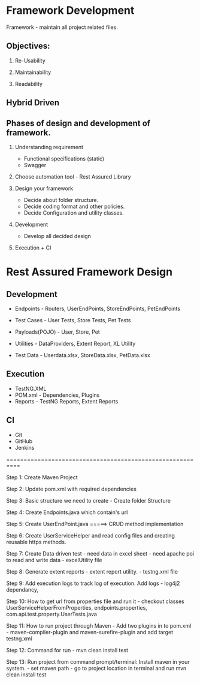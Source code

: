 Framework Development
=====================

Framework - maintain all project related files.

Objectives:
-----------

1) Re-Usability

2) Maintainability

3) Readability

Hybrid Driven
-------------

Phases of design and development of framework.
------------------------------------------------

1) Understanding requirement
	- Functional specifications (static)
	- Swagger
	
2) Choose automation tool - Rest Assured Library

3) Design your framework 
	 -	Decide about folder structure.
	 -  Decide coding format and other policies.
	 -  Decide Configuration and utility classes.

4) Development
    - Develop all decided design

5) Execution + CI     


Rest Assured Framework Design
=============================

Development
-----------
   - Endpoints   -  Routers, UserEndPoints, StoreEndPoints, PetEndPoints
   - Test Cases -   User Tests, Store Tests, Pet Tests
   
   - Payloads(POJO) - User, Store, Pet
   - Utilities   -  DataProviders, Extent Report, XL Utility
   - Test Data  -  Userdata.xlsx, StoreData.xlsx, PetData.xlsx
   
 

Execution
---------
  - TestNG.XML
  - POM.xml - Dependencies, Plugins
  - Reports - TestNG Reports, Extent Reports
  
  
CI
----
   - Git
   - GitHub
   - Jenkins

==========================================================

Step 1: Create Maven Project

Step 2: Update pom.xml with required dependencies

Step 3: Basic structure we need to create - Create folder Structure

Step 4: Create Endpoints.java which contain's url

Step 5: Create UserEndPoint.java  =====> CRUD method implementation

Step 6: Create UserServiceHelper and read config files and creating reusable https methods.

Step 7: Create Data driven test - need data in excel sheet - need apache poi to read and write data -       excelUtility file

Step 8: Generate extent reports - extent report utility. - testng.xml file

Step 9: Add execution logs to track log of execution. Add logs - log4j2 dependancy, 

Step 10: How to get url from properties file and run it - checkout classes UserServiceHelperFromProperties, endpoints.properties, com.api.test.property.UserTests.java

Step 11: How to run project through Maven - Add two plugins in to pom.xml - maven-compiler-plugin and maven-surefire-plugin and add target testng.xml
 
Step 12: Command for run -  mvn clean install test

Step 13: Run project from command prompt/terminal: Install maven in your system. - set maven path - go to project location in terminal and run  mvn clean install test













